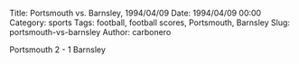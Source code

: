 Title: Portsmouth vs. Barnsley, 1994/04/09
Date: 1994/04/09 00:00
Category: sports
Tags: football, football scores, Portsmouth, Barnsley
Slug: portsmouth-vs-barnsley
Author: carbonero


Portsmouth 2 - 1 Barnsley
